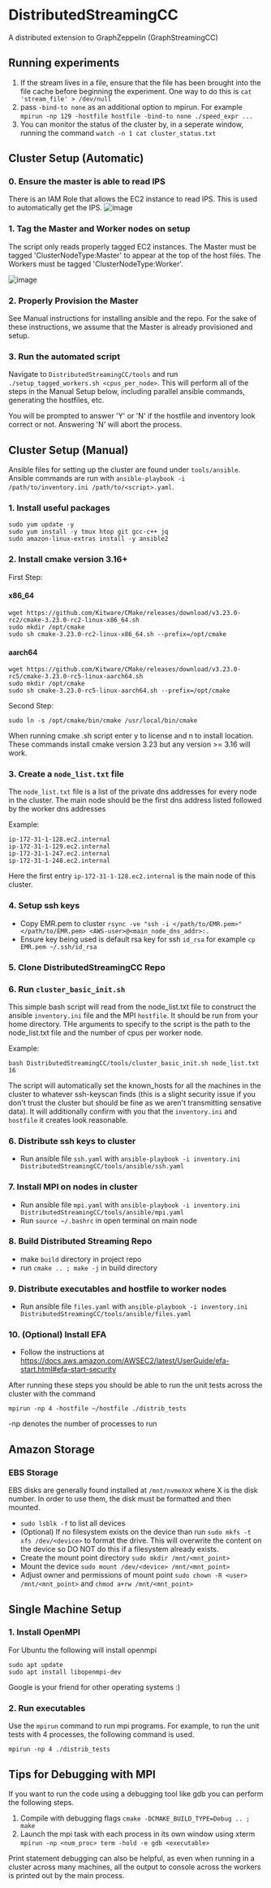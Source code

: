 # DistributedStreamingCC
A distributed extension to GraphZeppelin (GraphStreamingCC)

## Running experiments
1. If the stream lives in a file, ensure that the file has been brought into the file cache before beginning the experiment. One way to do this is `cat 'stream_file' > /dev/null`
2. pass `-bind-to none` as an additional option to mpirun. For example `mpirun -np 129 -hostfile hostfile -bind-to none ./speed_expr ...`
3. You can monitor the status of the cluster by, in a seperate window, running the command `watch -n 1 cat cluster_status.txt`

## Cluster Setup (Automatic)
### 0. Ensure the master is able to read IPS
There is an IAM Role that allows the EC2 instance to read IPS. This is used to automatically get the IPS.
![image](https://user-images.githubusercontent.com/4708326/164508403-70fbb271-fa4c-4145-9093-ff86320e1bba.png)

### 1. Tag the Master and Worker nodes on setup

The script only reads properly tagged EC2 instances. The Master must be tagged 'ClusterNodeType:Master' to appear at the top of the host files. The Workers must be tagged 'ClusterNodeType:Worker'.

![image](https://user-images.githubusercontent.com/4708326/164511717-02f2feee-a9f8-4b04-a35e-fb53be5140ee.png)

### 2. Properly Provision the Master
See Manual instructions for installing ansible and the repo. For the sake of these instructions, we assume that the Master is already provisioned and setup.

### 3. Run the automated script
Navigate to `DistributedStreamingCC/tools` and run `./setup_tagged_workers.sh <cpus_per_node>`.
This will perform all of the steps in the Manual Setup below, including parallel ansible commands, generating the hostfiles, etc.

You will be prompted to answer 'Y' or 'N' if the hostfile and inventory look correct or not. Answering 'N' will abort the process.

## Cluster Setup (Manual)
Ansible files for setting up the cluster are found under `tools/ansible`.  
Ansible commands are run with `ansible-playbook -i /path/to/inventory.ini /path/to/<script>.yaml`.  

### 1. Install useful packages
```
sudo yum update -y
sudo yum install -y tmux htop git gcc-c++ jq
sudo amazon-linux-extras install -y ansible2
```

### 2. Install cmake version 3.16+
First Step:
#### x86_64
```
wget https://github.com/Kitware/CMake/releases/download/v3.23.0-rc2/cmake-3.23.0-rc2-linux-x86_64.sh
sudo mkdir /opt/cmake
sudo sh cmake-3.23.0-rc2-linux-x86_64.sh --prefix=/opt/cmake
```
#### aarch64
```
wget https://github.com/Kitware/CMake/releases/download/v3.23.0-rc5/cmake-3.23.0-rc5-linux-aarch64.sh
sudo mkdir /opt/cmake
sudo sh cmake-3.23.0-rc5-linux-aarch64.sh --prefix=/opt/cmake
```
Second Step:
```
sudo ln -s /opt/cmake/bin/cmake /usr/local/bin/cmake
```
When running cmake .sh script enter y to license and n to install location.  
These commands install cmake version 3.23 but any version >= 3.16 will work.

### 3. Create a `node_list.txt` file
The `node_list.txt` file is a list of the private dns addresses for every node in the cluster. The main node should be the first dns address listed followed by the worker dns addresses

Example:
```
ip-172-31-1-128.ec2.internal
ip-172-31-1-129.ec2.internal
ip-172-31-1-247.ec2.internal
ip-172-31-1-248.ec2.internal
```
Here the first entry `ip-172-31-1-128.ec2.internal` is the main node of this cluster.

### 4. Setup ssh keys
* Copy EMR.pem to cluster `rsync -ve "ssh -i </path/to/EMR.pem>" </path/to/EMR.pem> <AWS-user>@<main_node_dns_addr>:.`
* Ensure key being used is default rsa key for ssh `id_rsa` for example `cp EMR.pem ~/.ssh/id_rsa`

### 5. Clone DistributedStreamingCC Repo

### 6. Run `cluster_basic_init.sh`
This simple bash script will read from the node_list.txt file to construct the ansible `inventory.ini` file and the MPI `hostfile`. It should be run from your home directory. THe arguments to specify to the script is the path to the node_list.txt file and the number of cpus per worker node.

Example:
```
bash DistributedStreamingCC/tools/cluster_basic_init.sh node_list.txt 16
```
The script will automatically set the known_hosts for all the machines in the cluster to whatever ssh-keyscan finds (this is a slight security issue if you don't trust the cluster but should be fine as we aren't transmitting sensative data). It will additionally confirm with you that the `inventory.ini` and `hostfile` it creates look reasonable.

### 6. Distribute ssh keys to cluster
* Run ansible file `ssh.yaml` with `ansible-playbook -i inventory.ini DistributedStreamingCC/tools/ansible/ssh.yaml`

### 7. Install MPI on nodes in cluster
* Run ansible file `mpi.yaml` with `ansible-playbook -i inventory.ini DistributedStreamingCC/tools/ansible/mpi.yaml`
* Run `source ~/.bashrc` in open terminal on main node

### 8. Build Distributed Streaming Repo
* make `build` directory in project repo
* run `cmake .. ; make -j` in build directory

### 9. Distribute executables and hostfile to worker nodes
*  Run ansible file `files.yaml` with `ansible-playbook -i inventory.ini DistributedStreamingCC/tools/ansible/files.yaml`

### 10. (Optional) Install EFA
* Follow the instructions at https://docs.aws.amazon.com/AWSEC2/latest/UserGuide/efa-start.html#efa-start-security

After running these steps you should be able to run the unit tests across the cluster with the command
```
mpirun -np 4 -hostfile ~/hostfile ./distrib_tests
```
-np denotes the number of processes to run

## Amazon Storage
### EBS Storage
EBS disks are generally found installed at `/mnt/nvmeXnX` where X is the disk number. In order to use them, the disk must be formatted and then mounted.
* `sudo lsblk -f` to list all devices
* (Optional) If no filesystem exists on the device than run `sudo mkfs -t xfs /dev/<device>` to format the drive. This will overwrite the content on the device so DO NOT do this if a filesystem already exists.
* Create the mount point directory `sudo mkdir /mnt/<mnt_point>`
* Mount the device `sudo mount /dev/<device> /mnt/<mnt_point>`
* Adjust owner and permissions of mount point `sudo chown -R <user> /mnt/<mnt_point>` and `chmod a+rw /mnt/<mnt_point>` 

## Single Machine Setup

### 1. Install OpenMPI
For Ubuntu the following will install openmpi
```
sudo apt update
sudo apt install libopenmpi-dev
```
Google is your friend for other operating systems :)

### 2. Run executables
Use the `mpirun` command to run mpi programs. For example, to run the unit tests with 4 processes, the following command is used.
```
mpirun -np 4 ./distrib_tests
```

## Tips for Debugging with MPI
If you want to run the code using a debugging tool like gdb you can perform the following steps.
1. Compile with debugging flags `cmake -DCMAKE_BUILD_TYPE=Debug .. ; make`
2. Launch the mpi task with each process in its own window using xterm `mpirun -np <num_proc> term -hold -e gdb <executable>`

Print statement debugging can also be helpful, as even when running in a cluster across many machines, all the output to console across the workers is printed out by the main process. 
